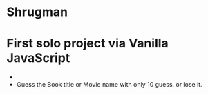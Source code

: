 # Shrugman

# First solo project via Vanilla JavaScript

-
- Guess the Book title or Movie name with only 10 guess, or lose it.
